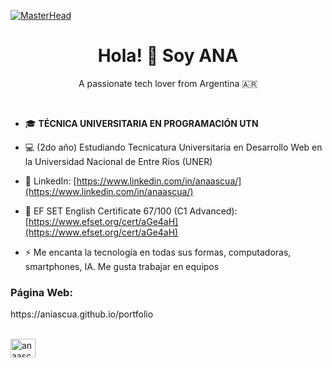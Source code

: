 [![MasterHead](https://i.ibb.co/GxbWhN1/1.png)](https://aniascua.github.io/portfolio/)

<h1 align="center">Hola! 👋 Soy ANA</h1>
<p align="center">A passionate tech lover from Argentina 🇦🇷</p> <br>

- 🎓 <b>TÉCNICA UNIVERSITARIA EN PROGRAMACIÓN UTN</b>

- 💻 (2do año) Estudiando Tecnicatura Universitaria en Desarrollo Web en la Universidad Nacional de Entre Ríos (UNER)
  
- 📄 LinkedIn: [https://www.linkedin.com/in/anaascua/](https://www.linkedin.com/in/anaascua/)

- 🍎 EF SET English Certificate 67/100 (C1 Advanced): [https://www.efset.org/cert/aGe4aH](https://www.efset.org/cert/aGe4aH)

- ⚡ Me encanta la tecnología en todas sus formas, computadoras, smartphones, IA. Me gusta trabajar en equipos 

<h3 align="left">Página Web:</h3>
https://aniascua.github.io/portfolio
<br><br>
<p align="left">
<a href="https://linkedin.com/in/anaascua" target="blank"><img align="center" src="https://raw.githubusercontent.com/rahuldkjain/github-profile-readme-generator/master/src/images/icons/Social/linked-in-alt.svg" alt="anaascua" height="30" width="40" /></a>
</p>


<!DOCTYPE html>

  

